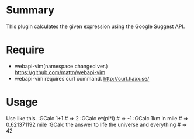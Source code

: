 # Summary
This plugin calculates the given expression using the Google Suggest API.

# Require
* webapi-vim(namespace changed ver.)
https://github.com/mattn/webapi-vim
* webapi-vim requires curl command.
http://curl.haxx.se/

# Usage
Use like this.
:GCalc 1+1
\# => 2
:GCalc e^(pi*i)
\# => -1
:GCalc 1km in mile
\# => 0.621371192 mile
:GCalc the answer to life the universe and everything
\# => 42

